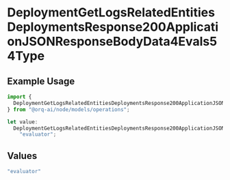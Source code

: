 # DeploymentGetLogsRelatedEntitiesDeploymentsResponse200ApplicationJSONResponseBodyData4Evals54Type

## Example Usage

```typescript
import {
  DeploymentGetLogsRelatedEntitiesDeploymentsResponse200ApplicationJSONResponseBodyData4Evals54Type,
} from "@orq-ai/node/models/operations";

let value:
  DeploymentGetLogsRelatedEntitiesDeploymentsResponse200ApplicationJSONResponseBodyData4Evals54Type =
    "evaluator";
```

## Values

```typescript
"evaluator"
```